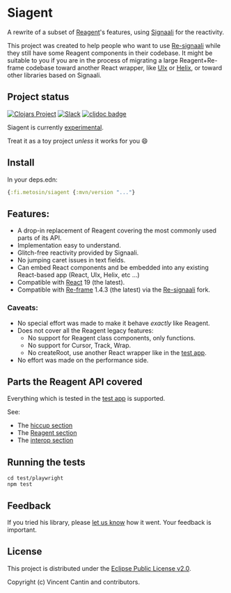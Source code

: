# Siagent

A rewrite of a subset of [Reagent](https://github.com/reagent-project/reagent)'s features,
using [Signaali](https://github.com/metosin/signaali) for the reactivity.

This project was created to help people who want to use [Re-signaali](https://github.com/metosin/re-signaali)
while they still have some Reagent components in their codebase.
It might be suitable to you if you are in the process of migrating a large Reagent+Re-frame codebase
toward another React wrapper, like [UIx](https://github.com/pitch-io/uix) or
[Helix](https://github.com/lilactown/helix), or toward other libraries based on Signaali.

## Project status

[![Clojars Project](https://img.shields.io/clojars/v/fi.metosin/siagent.svg)](https://clojars.org/fi.metosin/siagent)
[![Slack](https://img.shields.io/badge/slack-signaali-orange.svg?logo=slack)](https://clojurians.slack.com/app_redirect?channel=signaali)
[![cljdoc badge](https://cljdoc.org/badge/fi.metosin/siagent)](https://cljdoc.org/d/fi.metosin/siagent)

Siagent is currently [experimental](https://github.com/metosin/open-source/blob/main/project-status.md#experimental).

Treat it as a toy project *unless* it works for you 😄

## Install

In your deps.edn:

```clojure
{:fi.metosin/siagent {:mvn/version "..."}
```

## Features:

- A drop-in replacement of Reagent covering the most commonly used parts of its API.
- Implementation easy to understand.
- Glitch-free reactivity provided by Signaali.
- No jumping caret issues in text fields.
- Can embed React components and be embedded into any existing React-based app (React, UIx, Helix, etc ...)
- Compatible with [React](https://react.dev/) 19 (the latest).
- Compatible with [Re-frame](https://github.com/day8/re-frame/) 1.4.3 (the latest)
  via the [Re-signaali](https://github.com/metosin/re-signaali) fork.

### Caveats:

- No special effort was made to make it behave *exactly* like Reagent.
- Does not cover all the Reagent legacy features:
  - No support for Reagent class components, only functions.
  - No support for Cursor, Track, Wrap.
  - No createRoot, use another React wrapper like in the [test app](test/app/src/app/core.cljs).
- No effort was made on the performance side.

## Parts the Reagent API covered

Everything which is tested in the [test app](test/app/src/app/core.cljs) is supported.

See:
- The [hiccup section](test/app/src/app/hiccup.cljs)
- The [Reagent section](test/app/src/app/reagent.cljs)
- The [interop section](test/app/src/app/interop.cljs)

## Running the tests

```shell
cd test/playwright
npm test
```

## Feedback

If you tried his library, please [let us know](https://clojurians.slack.com/app_redirect?channel=signaali)
how it went. Your feedback is important.

## License

This project is distributed under the [Eclipse Public License v2.0](LICENSE).

Copyright (c) Vincent Cantin and contributors.
